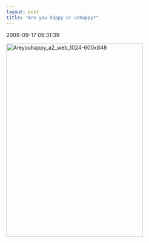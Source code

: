 ```yaml
---
layout: post
title: "Are you happy or unhappy?"
---
```


<p class='meta'>2009-09-17 09:31:39</p>

<a rel="attachment wp-att-163" href="http://www.freetofeel.com/2009/09/are-you-happy-or-unhappy/areyouhappy_a2_web_1024-600x848/"><img class="alignnone size-full wp-image-163" title="Areyouhappy_a2_web_1024-600x848" src="http://www.freetofeel.com/wp-content/uploads/2009/09/Areyouhappy_a2_web_1024-600x848.jpg" alt="Areyouhappy_a2_web_1024-600x848" width="360" height="509" /></a>
